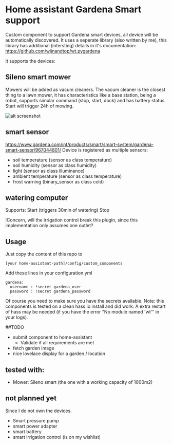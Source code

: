 # Home assistant Gardena Smart support

Custom component to support Gardena smart devices, all device will be automatically discovered.
It uses a seperate library (also written by me), this library has additional (intersting) details in it's documentation:
https://github.com/wijnandtop/wt.pygardena

It supports the devices:

## Sileno smart mower
Mowers will be added as vacum cleaners.
The vacum cleaner is the closest thing to a lawn mower, it has characteristics like a base station, being a robot, supports simular command (stop, start, dock) and has battery status.
Start will trigger 24h of mowing.

![alt screenshot](https://raw.githubusercontent.com/wijnandtop/home_assistant_gardena/master/gardena/doc/screenshot1.png)


## smart sensor 
https://www.gardena.com/int/products/smart/smart-system/gardena-smart-sensor/967044801/
Device is registered as multiple sensors:

* soil temperature (sensor as class temperature)
* soil humidity (sensor as class humidity)
* light (sensor as class illuminance)
* ambient temperature (sensor as class temperature)
* frost warning (binary_sensor as class cold)

## watering computer

Supports:
Start (triggers 30min of watering)
Stop 

!Concern, will the irrigation control break this plugin, since this implementation only assumes one outlet?

## Usage

Just copy the content of this repo to

```
[your home-assistant-path]/config/custom_components
```

Add these lines in your configuration.yml

```
gardena:
  username : !secret gardena_user
  password : !secret gardena_password
```

Of course you need to make sure you have the secrets available.
Note: this components is tested on a clean hass.io install and did work. A extra restart of hass may be needed (if you have the error "No module named 'wt'" in your logs).

##TODO

* submit component to home-assistant
    * Validate if all requirements are met 
* fetch garden image
* nice lovelace display for a garden / location

## tested with:
 
 * Mower: Sileno smart (the one with a working capacity of 1000m2)
 
## not planned yet
Since I do not own the devices.

* Smart pressure pump
* smart power adapter
* smart battery
* smart irrigation control (is on my wishlist)



